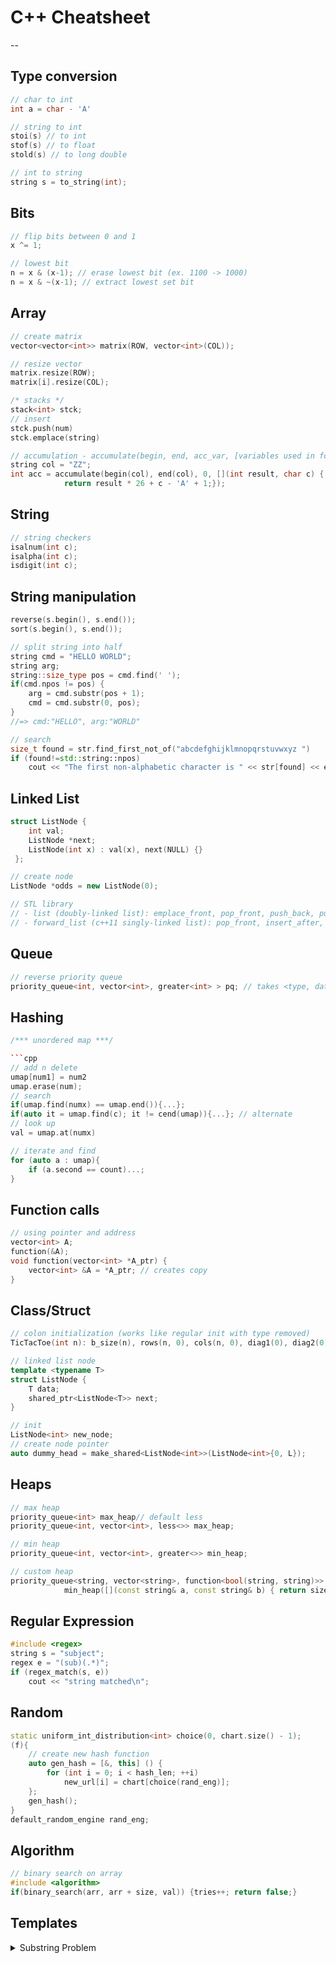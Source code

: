# C++ Cheatsheet
--
## Type conversion
```cpp
// char to int
int a = char - 'A'

// string to int
stoi(s) // to int
stof(s) // to float
stold(s) // to long double

// int to string
string s = to_string(int);
```

## Bits
```cpp
// flip bits between 0 and 1
x ^= 1;

// lowest bit
n = x & (x-1); // erase lowest bit (ex. 1100 -> 1000)
n = x & ~(x-1); // extract lowest set bit
```

## Array
```cpp
// create matrix
vector<vector<int>> matrix(ROW, vector<int>(COL));

// resize vector
matrix.resize(ROW);
matrix[i].resize(COL);

/* stacks */
stack<int> stck;
// insert
stck.push(num)
stck.emplace(string)

// accumulation - accumulate(begin, end, acc_var, [variables used in fcn](int ThisValAccumulates, char ThisIsInput) {return ReturnValueAccumulates});
string col = "ZZ";
int acc = accumulate(begin(col), end(col), 0, [](int result, char c) {
            return result * 26 + c - 'A' + 1;});
```

## String
```cpp
// string checkers
isalnum(int c);
isalpha(int c);
isdigit(int c);
```

## String manipulation
```cpp
reverse(s.begin(), s.end());
sort(s.begin(), s.end());

// split string into half
string cmd = "HELLO WORLD";
string arg;
string::size_type pos = cmd.find(' ');
if(cmd.npos != pos) {
    arg = cmd.substr(pos + 1);
    cmd = cmd.substr(0, pos);
}
//=> cmd:"HELLO", arg:"WORLD"

// search
size_t found = str.find_first_not_of("abcdefghijklmnopqrstuvwxyz ")
if (found!=std::string::npos)
	cout << "The first non-alphabetic character is " << str[found] << endl;
```

## Linked List
```cpp
struct ListNode {
    int val;
    ListNode *next;
    ListNode(int x) : val(x), next(NULL) {}
 };

// create node
ListNode *odds = new ListNode(0);

// STL library
// - list (doubly-linked list): emplace_front, pop_front, push_back, push_front, emplace_back, pop_back
// - forward_list (c++11 singly-linked list): pop_front, insert_after, emplace_after, erase_after
```

## Queue
```cpp
// reverse priority queue
priority_queue<int, vector<int>, greater<int> > pq; // takes <type, datatype, comparison>

```

## Hashing
```cpp
/*** unordered map ***/

```cpp
// add n delete
umap[num1] = num2
umap.erase(num);
// search
if(umap.find(numx) == umap.end()){...};
if(auto it = umap.find(c); it != cend(umap)){...}; // alternate
// look up
val = umap.at(numx)

// iterate and find
for (auto a : umap){
    if (a.second == count)...;
}
```

## Function calls
```cpp
// using pointer and address
vector<int> A;
function(&A);
void function(vector<int> *A_ptr) {
    vector<int> &A = *A_ptr; // creates copy
}
```

## Class/Struct
```cpp
// colon initialization (works like regular init with type removed)
TicTacToe(int n): b_size(n), rows(n, 0), cols(n, 0), diag1(0), diag2(0) {}

```

```cpp
// linked list node
template <typename T>
struct ListNode {
    T data;
    shared_ptr<ListNode<T>> next;
}

// init
ListNode<int> new_node;
// create node pointer
auto dummy_head = make_shared<ListNode<int>>(ListNode<int>{0, L});
```

## Heaps
```cpp
// max heap
priority_queue<int> max_heap// default less
priority_queue<int, vector<int>, less<>> max_heap;

// min heap
priority_queue<int, vector<int>, greater<>> min_heap;

// custom heap
priority_queue<string, vector<string>, function<bool(string, string)>>
            min_heap([](const string& a, const string& b) { return size(a) >= size(b); })

```

## Regular Expression
```cpp
#include <regex>
string s = "subject";
regex e = "(sub)(.*)";
if (regex_match(s, e))
    cout << "string matched\n";
```

## Random
```cpp
static uniform_int_distribution<int> choice(0, chart.size() - 1);
(f){
    // create new hash function
    auto gen_hash = [&, this] () {
        for (int i = 0; i < hash_len; ++i)
            new_url[i] = chart[choice(rand_eng)];
    };
    gen_hash();
}
default_random_engine rand_eng;
```

## Algorithm
```cpp
// binary search on array
#include <algorithm>
if(binary_search(arr, arr + size, val)) {tries++; return false;}

```


## Templates

<details>
<summary> Substring Problem </summary>

```cpp
int findSubstring(string s){
        vector<int> map(128,0);
        int counter; // check whether the substring is valid
        int begin=0, end=0; //two pointers, one point to tail and one  head
        int d; //the length of substring

        for() { /* initialize the hash map here */ }

        while(end<s.size()){

            if(map[s[end++]]-- ?){  /* modify counter here */ }

            while(/* counter condition */){

                 /* update d here if finding minimum*/

                //increase begin to make it invalid/valid again

                if(map[s[begin++]]++ ?){ /*modify counter here*/ }
            }

            /* update d here if finding maximum*/
        }
        return d;
  }

// Source: https://leetcode.com/problems/minimum-window-substring/discuss/26808/Here-is-a-10-line-template-that-can-solve-most-'substring'-problems
```
</details>
